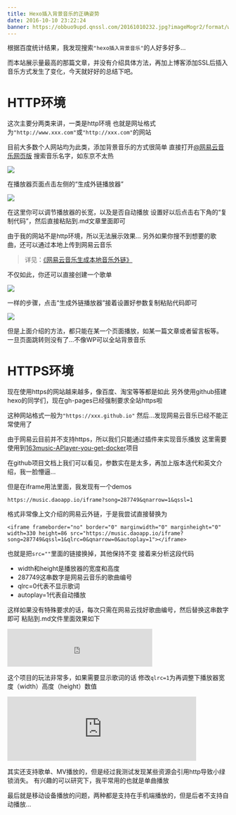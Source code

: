 ```yaml
---
title: Hexo插入背景音乐的正确姿势
date: 2016-10-10 23:22:24
banner: https://obbuo9upd.qnssl.com/20161010232.jpg?imageMogr2/format/webp
---
```


根据百度统计结果，我发现搜索`"hexo插入背景音乐"`的人好多好多...

而本站展示量最高的那篇文章，并没有介绍具体方法，再加上博客添加SSL后插入音乐方式发生了变化，今天就好好的总结下吧。

<!--more-->

# HTTP环境

这次主要分两类来讲，一类是http环境
也就是网址格式为`"http://www.xxx.com"`或`"http://xxx.com"`的网站

目前大多数个人网站均为此类，添加背景音乐的方式很简单
直接打开[@网易云音乐网页版](http://music.163.com/) 搜索音乐名字，如东京不太热

![](https://obbuo9upd.qnssl.com/20161010221831.png?imageMogr2/format/webp)

在播放器页面点击左侧的“生成外链播放器”

![](https://obbuo9upd.qnssl.com/20161010222043.png?imageMogr2/format/webp)

在这里你可以调节播放器的长宽，以及是否自动播放
设置好以后点击右下角的“复制代码”，然后直接粘贴到.md文章里面即可

由于我的网站不是http环境，所以无法展示效果...
另外如果你搜不到想要的歌曲，还可以通过本地上传到网易云音乐

> 详见：[《网易云音乐生成本地音乐外链》](https://www.tiexo.cn/163-music-leimu/)

不仅如此，你还可以直接创建一个歌单

![](https://obbuo9upd.qnssl.com/0161010222904.png?imageMogr2/format/webp)

一样的步骤，点击“生成外链播放器”接着设置好参数复制粘贴代码即可

![](https://obbuo9upd.qnssl.com/20161010222802.png?imageMogr2/format/webp)

但是上面介绍的方法，都只能在某一个页面播放，如某一篇文章或者留言板等。
一旦页面跳转则没有了...不像WP可以全站背景音乐

# HTTPS环境

现在使用https的网站越来越多，像百度、淘宝等等都是如此
另外使用github搭建hexo的同学们，现在gh-pages已经强制要求全站https啦

这种网站格式一般为`"https://xxx.github.io"`
然后...发现网易云音乐已经不能正常使用了

由于网易云目前并不支持https，所以我们只能通过插件来实现音乐播放
这里需要使用到[163music-APlayer-you-get-docker](https://github.com/YUX-IO/163music-APlayer-you-get-docker)项目

在github项目文档上我们可以看见，参数实在是太多，再加上版本迭代和英文介绍，我一脸懵逼...

但是在iframe用法里面，我发现有一个demos

```
https://music.daoapp.io/iframe?song=287749&qnarrow=1&qssl=1
```
格式非常像上文介绍的网易云外链，于是我尝试直接替换为

```
<iframe frameborder="no" border="0" marginwidth="0" marginheight="0" width=330 height=86 src="https://music.daoapp.io/iframe?song=287749&qssl=1&qlrc=0&qnarrow=0&autoplay=1"></iframe>
```

也就是把`src=""`里面的链接换掉，其他保持不变
接着来分析这段代码
- width和height是播放器的宽度和高度
- 287749这串数字是网易云音乐的歌曲编号
- qlrc=0代表不显示歌词
- autoplay=1代表自动播放

这样如果没有特殊要求的话，每次只需在网易云找好歌曲编号，然后替换这串数字即可
粘贴到.md文件里面效果如下

<iframe frameborder="no" border="0" marginwidth="0" marginheight="0" width=330 height=86 src="https://music.daoapp.io/iframe?song=34723470&qssl=1&qlrc=0&qnarrow=0&autoplay=1"></iframe>

这个项目的玩法非常多，如果需要显示歌词的话
修改`qlrc=1`为再调整下播放器宽度（width）高度（height）数值

<iframe frameborder="no" border="0" marginwidth="0" marginheight="0" width=430 height=146 src="https://music.daoapp.io/iframe?song=34723470&qssl=1&qlrc=1&qnarrow=0&autoplay=0"></iframe>

其实还支持歌单、MV播放的，但是经过我测试发现某些资源会引用http导致小绿锁消失。
有兴趣的可以研究下，我平常用的也就是单曲播放

最后就是移动设备播放的问题，两种都是支持在手机端播放的，但是后者不支持自动播放...